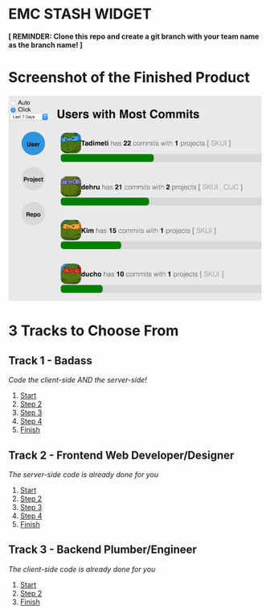 # EMC STASH WIDGET

**[ REMINDER: Clone this repo and create a git branch with your team name as the branch name! ]**

# Screenshot of the Finished Product
![Alt text](/assets/img/screenshot.png "Screen shot of the user git stats widget" )

# 3 Tracks to Choose From

## Track 1 - Badass
_Code the client-side AND the server-side!_

1. [Start](https://github.com/EMC-UI/emc-stash-widget/tree/badass-start)
1. [Step 2](https://github.com/EMC-UI/emc-stash-widget/tree/badass-step-2)
1. [Step 3](https://github.com/EMC-UI/emc-stash-widget/tree/badass-step-3)
1. [Step 4](https://github.com/EMC-UI/emc-stash-widget/tree/badass-step-4)
1. [Finish](https://github.com/EMC-UI/emc-stash-widget/tree/badass-finish)

## Track 2 - Frontend Web Developer/Designer
_The server-side code is already done for you_

1. [Start](https://github.com/EMC-UI/emc-stash-widget/tree/front-end-only-start)
1. [Step 2](https://github.com/EMC-UI/emc-stash-widget/tree/front-end-only-step-2)
1. [Step 3](https://github.com/EMC-UI/emc-stash-widget/tree/front-end-only-step-3)
1. [Step 4](https://github.com/EMC-UI/emc-stash-widget/tree/front-end-only-step-4)
1. [Finish](https://github.com/EMC-UI/emc-stash-widget/tree/front-end-only-finish)

## Track 3 - Backend Plumber/Engineer
_The client-side code is already done for you_

1. [Start](https://github.com/EMC-UI/emc-stash-widget/tree/back-end-only-start)
1. [Step 2](https://github.com/EMC-UI/emc-stash-widget/tree/back-end-only-step-2)
1. [Finish](https://github.com/EMC-UI/emc-stash-widget/tree/back-end-only-finish)

